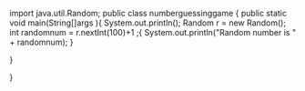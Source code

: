 import java.util.Random;
public class numberguessinggame {
   public static void main(String[]args ){
       System.out.println();
       Random r = new Random();
       int randomnum = r.nextInt(100)+1 ;{
           System.out.println("Random number is " + randomnum);
       }


   }


}
